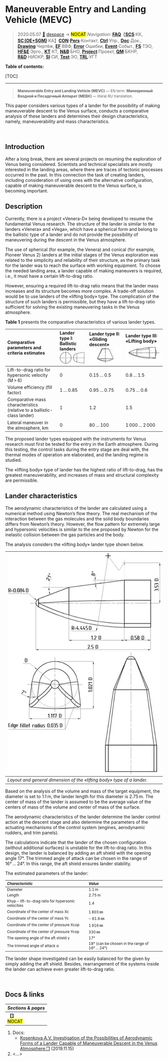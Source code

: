 # Maneuverable Entry and Landing Vehicle (MEVC)
> 2020.05.07 [🚀](../../index/index.md) [despace](index.md) → **[](.md)** <mark>NOCAT</mark>
> *Navigation:*
> **[FAQ](faq.md)**【**[SCS](scs.md)**·КК, **[SC (OE+SGM)](sc.md)**·КА】**[CON](contact.md)·[Pers](person.md)**·Контакт, **[Ctrl](control.md)**·Упр., **[Doc](doc.md)**·Док., **[Drawing](drawing.md)**·Чертёж, **[EF](ef.md)**·ВВФ, **[Error](error.md)**·Ошибки, **[Event](event.md)**·Событ., **[FS](fs.md)**·ТЭО, **[HF&E](hfe.md)**·Эрго., **[KT](kt.md)**·КТ, **[N&B](nnb.md)**·БНО, **[Project](project.md)**·Проект, **[QM](qm.md)**·БКНР, **[R&D](rnd.md)**·НИОКР, **[SI](si.md)**·СИ, **[Test](test.md)**·ЭО, **[TRL](trl.md)**·УГТ

**Table of contents:**

[TOC]

---

> <small>**Maneuverable Entry and Landing Vehicle (MEVC)** — EN term. **Маневренный Входной и Посадочный Аппарат (МЕВК)** — literal RU translation.</small>


This paper considers various types of a lander for the possibility of making maneuverable descent to the Venus surface, conducts a comparative analysis of these landers and determines their design characteristics, namely,  maneuverability and mass characteristics.


<p style="page-break-after:always"> </p>

## Introduction

After a long break, there are several projects on resuming the exploration of Venus being considered. Scientists and technical specialists are mostly interested in the landing areas, where there are traces of tectonic processes occurred in the past. In this connection the task of creating landers, including consideration of using ones with the alternative configuration, capable of making maneuverable descent to the Venus surface, is becoming important.

## Description

Currently, there is a project «Venera-D» being developed to resume the fundamental Venus research. The structure of the lander is similar to the landers «Venera» and «Vega», which have a spherical form and belong to the ballistic type of a lander and do not provide the possibility of maneuvering during the descent in the Venus atmosphere.

The use of spherical (for example, the Venera) and conical (for example, Pioneer Venus 2) landers at the initial stages of the Venus exploration was related to the simplicity and reliability of their structure, as the primary task for the lander was to reach the surface with working equipment. To choose the needed landing area, a lander capable of making maneuvers is required, i.e., it must have a certain lift-to-drag ratio. 

However, ensuring a required lift-to-drag ratio means that the lander mass increases and its structure becomes more complex. A trade-off solution would be to use landers of the «lifting body» type. The complication of the structure of such landers is permissible, but they have a lift-to-drag ratio sufficient for solving the existing maneuvering tasks in the Venus atmosphere.

**Table 1** presents the comparative characteristics of various lander types.

|Comparative parameters and criteria estimates|Lander type I: Ballistic landers<br>![ballisticlanders](f/project/m/mevc/ballisticlanders.webp)|Lander type II: «Gliding descent»<br>![glidingdescent](f/project/m/mevc/glidingdescent.webp)|Lander type III: «Lifting body»<br>![liftingbody](f/project/m/mevc/liftingbody.webp)|
|:-|:-|:-|:-|
|Lift-to-drag ratio for hypersonic velocity (M > 6)|0|0.15 … 0.5|0.8 … 1.5|
|Volume efficiency (fill factor)|1 … 0.85|0.95 … 0.75|0.75 … 0.6|
|Comparative mass characteristics (relative to a ballistic-class lander)|1|1.2|1.5|
|Lateral maneuver in the atmosphere, km|0|80 … 100|1 000 … 2 000|

The proposed lander types equipped with the instruments for Venus research must first be tested for the entry in the Earth atmosphere. During this testing, the control tasks during the entry stage are deal with, the thermal modes of operation are elaborated, and the landing regime is studied.

The «lifting body» type of lander has the highest ratio of lift-to-drag, has the greatest maneuverability, and increases of mass and structural complexity are permissible.

## Lander characteristics

The aerodynamic characteristics of the lander are calculated using a numerical method using Newton’s flow theory. The real mechanism of the interaction between the gas molecules and the solid body boundaries differs from Newton’s theory. However, the flow pattern for extremely large and hypersonic velocities is similar to the one proposed by Newton for the inelastic collision between the gas particles and the body.

The analysis considers the «lifting body» lander type shown below.

|![mevc](f/project/m/mevc/mevc.webp)|
|:-|
|*Layout and general dimension of the «lifting body» type of a lander.*|

Based on the analysis of the volume and mass of the target equipment, the diameter is set to 1.1 m, the lander length for this diameter is 2.75 m. The center of mass of the lander is assumed to be the average value of the centers of mass of the volume and center of mass of the surface.

The aerodynamic characteristics of the lander determine the lander control action at the descent stage and also determine the parameters of the actuating mechanisms of the control system (engines, aerodynamic rudders, and trim panels).

The calculations indicate that the lander of the chosen configuration (without additional surfaces) is unstable for the lift-to-drag ratio. In this design, the lander is balanced by adding an aft shield with the opening angle 17°. The trimmed angle of attack can be chosen in the range of 16° … 24°. In this range, the aft shield ensures lander stability.



The estimated parameters of the lander:

<small>

|*Characteristic*|*Value*|
|:-|:-|
|Diameter|1.1 m|
|Length|2.75 m|
|Khyp − lift-to-drag ratio for hypersonic velocities|1.4|
|Coordinate of the center of mass Xc|1 803 ㎜|
|Coordinate of the center of mass Yc|− 61.6 ㎜|
|Coordinate of the center of pressure Xcop|1 916 ㎜|
|Coordinate of the center of pressure Ycop|330 ㎜|
|The opening angle of the aft shield γ|17°|
|The trimmed angle of attack α|18° (can be chosen in the range of 16° … 24°)|

</small>

The lander shape investigated can be easily balanced for the given   by simply adding the aft shield. Besides, rearrangement of the systems inside the lander can achieve even greater lift-to-drag ratio.



<p style="page-break-after:always"> </p>

## Docs & links
|*Sections & pages*|
|:-|
|**【[](.md)】**<br> <mark>NOCAT</mark>|

   1. Docs:
      - [Kosenkova A.V. Investigation of the Possibilities of Aerodynamic Forms of a Lander Capable of Maneuverable Descent in the Venus Atmosphere ❐](f/project/m/mevc/doc_20191115.pdf) (2019.11.15)
   1. <…>
